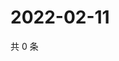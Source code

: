 # 2022-02-11

共 0 条

<!-- BEGIN WEIBO -->
<!-- 最后更新时间 Fri Feb 11 2022 16:13:17 GMT+0800 (China Standard Time) -->

<!-- END WEIBO -->
